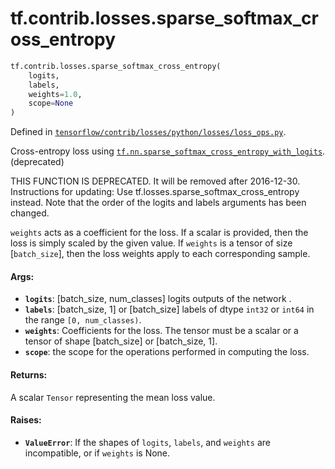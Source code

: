 <div itemscope itemtype="http://developers.google.com/ReferenceObject">
<meta itemprop="name" content="tf.contrib.losses.sparse_softmax_cross_entropy" />
<meta itemprop="path" content="Stable" />
</div>

# tf.contrib.losses.sparse_softmax_cross_entropy

``` python
tf.contrib.losses.sparse_softmax_cross_entropy(
    logits,
    labels,
    weights=1.0,
    scope=None
)
```



Defined in [`tensorflow/contrib/losses/python/losses/loss_ops.py`](/code/stable/tensorflow/contrib/losses/python/losses/loss_ops.py).

Cross-entropy loss using <a href="../../../tf/nn/sparse_softmax_cross_entropy_with_logits.md"><code>tf.nn.sparse_softmax_cross_entropy_with_logits</code></a>. (deprecated)

THIS FUNCTION IS DEPRECATED. It will be removed after 2016-12-30.
Instructions for updating:
Use tf.losses.sparse_softmax_cross_entropy instead. Note that the order of the logits and labels arguments has been changed.

`weights` acts as a coefficient for the loss. If a scalar is provided,
then the loss is simply scaled by the given value. If `weights` is a
tensor of size [`batch_size`], then the loss weights apply to each
corresponding sample.

#### Args:

* <b>`logits`</b>: [batch_size, num_classes] logits outputs of the network .
* <b>`labels`</b>: [batch_size, 1] or [batch_size] labels of dtype `int32` or `int64`
    in the range `[0, num_classes)`.
* <b>`weights`</b>: Coefficients for the loss. The tensor must be a scalar or a tensor
    of shape [batch_size] or [batch_size, 1].
* <b>`scope`</b>: the scope for the operations performed in computing the loss.


#### Returns:

A scalar `Tensor` representing the mean loss value.


#### Raises:

* <b>`ValueError`</b>: If the shapes of `logits`, `labels`, and `weights` are
    incompatible, or if `weights` is None.